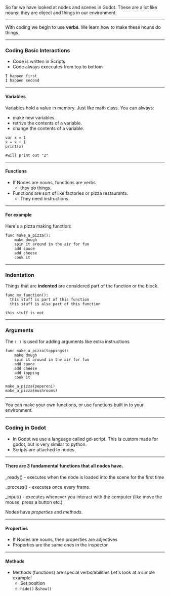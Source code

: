
So far we have looked at nodes and scenes in Godot. These are a lot like nouns: they are object and things in our environment.

--- 

With coding we begin to use **verbs**. We learn how to make these nouns do things.

---

### Coding Basic Interactions
- Code is written in Scripts
- Code always excecutes from top to bottom

```
I happen first
I happen second
```

---

#### Variables
Variables hold a value in memory. Just like math class.
You can always:
- make new variables.
- retrive the contents of a variable.
- change the contents of a variable.

```gdscript
var x = 1
x = x + 1
print(x)

#will print out "2"
```

---

#### Functions
- If Nodes are nouns, functions are verbs
  - they *do* things.
- Functions are sort of like factories or pizza restaurants.
  - They need instructions.

---

#### For example
Here's a pizza making function:

```gdscript
func make_a_pizza():
    make dough
    spin it around in the air for fun
    add sauce
    add cheese
    cook it

```

---

### Indentation

Things that are **indented** are considered part of the function or the block.

```gdscript
func my_function():
  this stuff is part of this function
  this stuff is also part of this function

this stuff is not
```

---

### Arguments
The `( )` is used for adding arguments
like extra instructions
```gdscript
func make_a_pizza(toppings):
    make dough
    spin it around in the air for fun
    add sauce
    add cheese
    add topping
    cook it

make_a_pizza(peperoni)
make_a_pizza(mushrooms)

```

---

You can make your own functions, or use functions built in to your environment.

---

### Coding in Godot
- In Godot we use a language called gd-script.
   This is custom made for godot, but is very similar to python.
- Scripts are attached to nodes.

---

#### There are 3 fundamental functions that all nodes have.
   _ready()
    - executes when the node is loaded into the scene for the first time


   _process()
    - executes once every frame.


   _input()
    - executes whenever you interact with the computer (like move the mouse, press a button etc.)


Nodes have *properties* and *methods*.

---

#### Properties
  - If Nodes are nouns, then properties are adjectives
  - Properties are the same ones in the inspector

---

#### Methods
- Methods (functions) are special verbs/abilities
Let's look at a simple example!
  - Set position
  - `hide()` &`show()`
